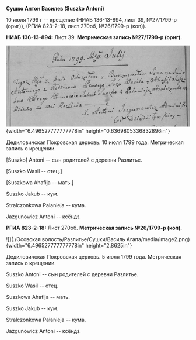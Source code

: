 **Сушко Антон Василев (Suszko Antoni)**

10 июля 1799 г -- крещение (НИАБ 136-13-894, лист 39, №27/1799-р
(ориг)), (РГИА 823-2-18, лист 270об, №26/1799-р (коп)).

**НИАБ 136-13-894:** Лист 39. **Метрическая запись №27/1799-р (ориг).**

![](./media/ee746a2e35d0d4f1e32841f87477064ed8022b0f.png){width="6.496527777777778in"
height="0.6369805336832896in"}

Дедиловичская Покровская церковь. 10 июля 1799 года. Метрическая запись
о крещении.

\[Suszko\] Antoni -- сын родителей с деревни Разлитье.

\[Suszko Wasil -- отец.\]

\[Suszkowa Ahafija -- мать.\]

Suszko Jakub -- кум.

Stralczonkowa Palanieja -- кума.

Jazgunowicz Antoni -- ксёндз.

**РГИА 823-2-18:** Лист 270об. **Метрическая запись №26/1799-р (коп).**

![](./Осовская волость/Разлитье/Сушки/Василь Агапа/media/image2.png){width="6.496527777777778in"
height="2.8625in"}

Дедиловичская Покровская церковь. 5 июля 1799 года. Метрическая запись о
крещении.

Suszko Antoni -- сын родителей с деревни Разлитье.

Suszko Wasil -- отец.

Suszkowa Ahafija -- мать.

Suszko Jakub -- кум.

Stralczonkowa Pałanieja -- кума.

Jazgunowicz Antoni -- ксёндз.
